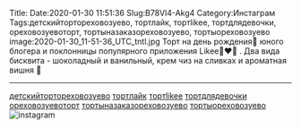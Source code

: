 Title:
Date:2020-01-30 11:51:36
Slug:B78Vl4-Akg4
Category:Инстаграм
Tags:детскийтортореховозуево, тортлайк, тортlikee, тортдлядевочки, ореховозуевоторт, тортыназаказореховозуево, тортыореховозуево
image:2020-01-30_11-51-36_UTC_tntl.jpg
Торт на день рождения🥳 юного блогера и поклонницы популярного приложения Likee💜❤💛
.
Два вида бисквита - шоколадный и ванильный, крем чиз на сливках и ароматная вишня 🍒
___________________________
[детскийтортореховозуево]({tag}детскийтортореховозуево) [тортлайк]({tag}тортлайк) [тортlikee]({tag}тортlikee) [тортдлядевочки]({tag}тортдлядевочки) [ореховозуевоторт]({tag}ореховозуевоторт) [тортыназаказореховозуево]({tag}тортыназаказореховозуево) [тортыореховозуево]({tag}тортыореховозуево)
![instagram]({attach}images/2020-01-30_11-51-36_UTC.jpg)
